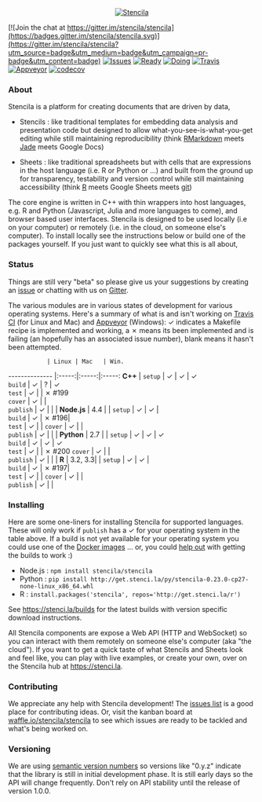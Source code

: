 <div align="center">
	<a href="https://stenci.la/about">
		<img src="http://static.stenci.la/img/logo-name-tagline-500.png" alt="Stencila" style="max-width:200px">
	</a>
</div>

[![Join the chat at https://gitter.im/stencila/stencila](https://badges.gitter.im/stencila/stencila.svg)](https://gitter.im/stencila/stencila?utm_source=badge&utm_medium=badge&utm_campaign=pr-badge&utm_content=badge)
[![Issues](https://img.shields.io/github/issues-raw/badges/shields.svg)](http://waffle.io/stencila/stencila)
[![Ready](https://badge.waffle.io/stencila/stencila.svg?label=1+-+Ready&title=ready)](http://waffle.io/stencila/stencila)
[![Doing](https://badge.waffle.io/stencila/stencila.svg?label=2+-+Doing&title=doing)](http://waffle.io/stencila/stencila)
[![Travis](https://travis-ci.org/stencila/stencila.svg?branch=master)](https://travis-ci.org/stencila/stencila)
[![Appveyor](https://ci.appveyor.com/api/projects/status/github/stencila/stencila?branch=master&svg=true)](https://ci.appveyor.com/project/nokome/stencila)
[![codecov](https://codecov.io/gh/stencila/stencila/branch/master/graph/badge.svg)](https://codecov.io/gh/stencila/stencila)

### About

Stencila is a platform for creating documents that are driven by data,

- Stencils : like traditional templates for embedding data analysis and presentation code but designed to allow what-you-see-is-what-you-get editing while still maintaining reproducibility (think [RMarkdown](http://rmarkdown.rstudio.com/) meets [Jade](http://jade-lang.com/) meets Google Docs)

- Sheets : like traditional spreadsheets but with cells that are expressions in the host language (i.e. R or Python or ...) and built from the ground up for transparency, testability and version control while still maintaining accessibility (think [R](https://www.r-project.org/) meets Google Sheets meets [git](https://git-scm.com/))

The core engine is written in C++ with thin wrappers into host languages, e.g. R and Python (Javascript, Julia and more languages to come), and browser based user interfaces. Stencila is designed to be used locally (i.e on your computer) or remotely (i.e. in the cloud, on someone else's computer). To install locally see the instructions below or build one of the packages yourself. If you just want to quickly see what this is all about, 

### Status

Things are still very "beta" so please give us your suggestions by creating an [issue](https://github.com/stencila/stencila/issues) or chatting with us on [Gitter](https://gitter.im/stencila/stencila).

The various modules are in various states of development for various operating systems. Here's a summary of what is and isn't working on [Travis CI](https://travis-ci.org/stencila/stencila) (for Linux and Mac) and [Appveyor](https://ci.appveyor.com/project/nokome/stencila) (Windows): ✓ indicates a Makefile recipe is implemented and working, a ✗ means its been implemented and is failing (an hopefully has an associated issue number), blank means it hasn't been attempted. 

               | Linux | Mac   | Win. 
-------------- |:-----:|:-----:|:-----:
**C++**        |
`setup`        | ✓     | ✓     | ✓     
`build`        | ✓     | ?     | ✓     
`test`         | ✓     |       | ✗ #199   
`cover`        | ✓     |       |      
`publish`      | ✓     |       | 
               |
**Node.js**    | 4.4   |       |
`setup`        | ✓     | ✓     |     
`build`        | ✓     | ✗ #196|     
`test`         | ✓     |       |
`cover`        | ✓     |       |      
`publish`      | ✓     |       | 
               |
**Python**     | 2.7   |       |
`setup`        | ✓     | ✓     | ✓     
`build`        | ✓     | ✓     | ✓     
`test`         | ✓     |       | ✗ #200
`cover`        | ✓     |       |      
`publish`      | ✓     |       | 
               |
**R**          | 3.2, 3.3|     |
`setup`        | ✓     | ✓     |     
`build`        | ✓     | ✗ #197|     
`test`         | ✓     |       |
`cover`        | ✓     |       |      
`publish`      | ✓     |       |


### Installing

Here are some one-liners for installing Stencila for supported languages. These will only work if `publish` has a ✓ for your operating system in the table above. If a build is not yet available for your operating system you could use one of the [Docker images](docker) ... or, you could [help out](#contributing) with getting the builds to work :)

- Node.js : `npm install stencila/stencila`
- Python : `pip install http://get.stenci.la/py/stencila-0.23.0-cp27-none-linux_x86_64.whl`
- R : `install.packages('stencila', repos='http://get.stenci.la/r')`

See https://stenci.la/builds for the latest builds with version specific download instructions.

All Stencila components are expose a Web API (HTTP and WebSocket) so you can interact with them remotely on someone else's computer (aka "the cloud"). If you want to get a quick taste of what Stencils and Sheets look and feel like, you can play with live examples, or create your own, over on the Stencila hub at https://stenci.la.

### Contributing

We appreciate any help with Stencila development! The [issues list](https://github.com/stencila/stencila/issues) is a good place for contributing ideas. Or, visit the kanban board at [waffle.io/stencila/stencila](https://waffle.io/stencila/stencila) to see which issues are ready to be tackled and what's being worked on.

### Versioning

We are using [semantic version numbers](http://semver.org/) so versions like "0.y.z" indicate that the library is still in initial development phase. It is still early days so the API will change frequently. Don't rely on API stability until the release of version 1.0.0.

